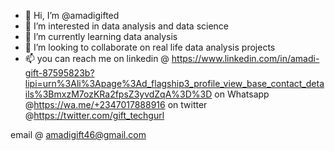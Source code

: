 - 👋 Hi, I’m @amadigifted
- 👀 I’m interested in data analysis and data science
- 🌱 I’m currently learning data analysis
- 💞️ I’m looking to collaborate on real life data analysis projects
- 📫 you can reach me on linkedin @ https://www.linkedin.com/in/amadi-gift-87595823b?lipi=urn%3Ali%3Apage%3Ad_flagship3_profile_view_base_contact_details%3BmxzM7ozKRa2fpsZ3yvdZqA%3D%3D on Whatsapp @https://wa.me/+2347017888916  on twitter @https://twitter.com/gift_techgurl

email @ amadigift46@gmail.com

